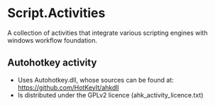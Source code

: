 # Script.Activities

A collection of activities that integrate various scripting engines with windows workflow foundation.

## Autohotkey activity
* Uses Autohotkey.dll, whose sources can be found at: https://github.com/HotKeyIt/ahkdll
* Is distributed under the GPLv2 licence (ahk_activity_licence.txt)
